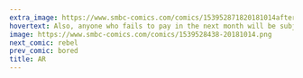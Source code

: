 ```yaml
---
extra_image: https://www.smbc-comics.com/comics/153952871820181014after.png
hovertext: Also, anyone who fails to pay in the next month will be subject to lifelike haptic feedback.
image: https://www.smbc-comics.com/comics/1539528438-20181014.png
next_comic: rebel
prev_comic: bored
title: AR
---
```


